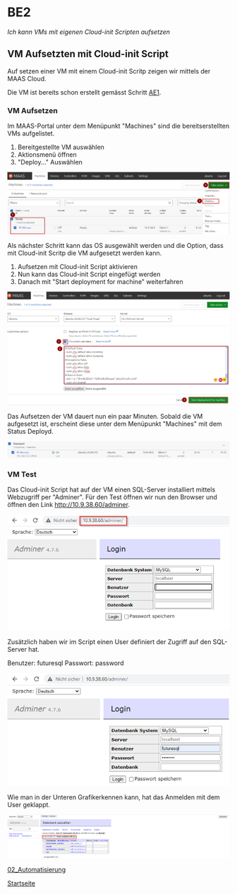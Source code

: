 # BE2
*Ich kann VMs mit eigenen Cloud-init Scripten aufsetzen*

## VM Aufsetzten mit Cloud-init Script

Auf setzen einer VM mit einem Cloud-init Scritp zeigen wir mittels der MAAS Cloud.

Die VM ist bereits schon erstellt gemässt Schritt [AE1](https://github.com/ask-yo-girl-about-me/Project-Future/blob/main/01_Grundlage/AE1.md).

### VM Aufsetzen

Im MAAS-Portal unter dem Menüpunkt "Machines" sind die bereitserstellten VMs aufgelistet.

1. Bereitgestellte VM auswählen
2. Aktionsmenü öffnen
3. "Deploy..." Auswählen

![BE2_1](../00_Allgemein/images/02_Automatisierung_BE2/BE2_1.png)


Als nächster Schritt kann das OS ausgewählt werden und die Option, dass mit Cloud-init Scritp die VM aufgesetzt werden kann.

1. Aufsetzen mit Cloud-init Script aktivieren
2. Nun kann das Cloud-init Script eingefügt werden
3. Danach mit "Start deployment for machine" weiterfahren

![BE2_2](../00_Allgemein/images/02_Automatisierung_BE2/BE2_2.png)


Das Aufsetzen der VM dauert nun ein paar Minuten. Sobald die VM aufgesetzt ist, erscheint diese unter dem Menüpunkt "Machines" mit dem Status Deployd.

![BE2_3](../00_Allgemein/images/02_Automatisierung_BE2/BE2_3.png)


### VM Test

Das Cloud-init Script hat auf der VM einen SQL-Server installiert mittels Webzugriff per "Adminer".
Für den Test öffnen wir nun den Browser und öffnen den Link http://10.9.38.60/adminer.

![BE2_4](../00_Allgemein/images/02_Automatisierung_BE2/BE2_4.png)


Zusätzlich haben wir im Script einen User definiert der Zugriff auf den SQL-Server hat.

Benutzer:   futuresql
Passwort:   password

![BE2_4](../00_Allgemein/images/02_Automatisierung_BE2/BE2_5.png)


Wie man in der Unteren Grafikerkennen kann, hat das Anmelden mit dem User geklappt.

![BE2_4](../00_Allgemein/images/02_Automatisierung_BE2/BE2_6.png)


[02_Automatisierung](../02_Automatisierung)

[Startseite](https://github.com/ask-yo-girl-about-me/Project-Future)